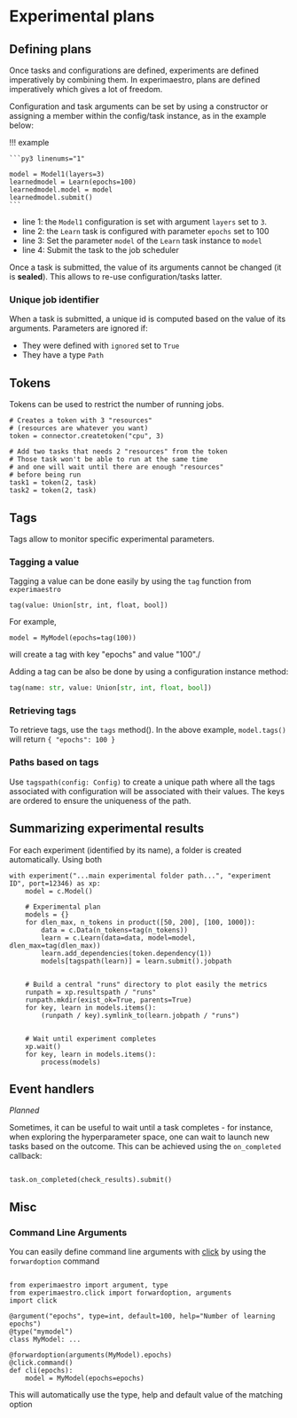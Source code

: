 # Experimental plans

## Defining plans

Once tasks and configurations are defined, experiments are defined imperatively by combining them.
In experimaestro, plans are defined imperatively which gives a lot of freedom.

Configuration and task arguments can be set by using a constructor or assigning a member within
the config/task instance, as in the example below:

!!! example

    ```py3 linenums="1"

    model = Model1(layers=3)
    learnedmodel = Learn(epochs=100)
    learnedmodel.model = model
    learnedmodel.submit()
    ```

- line 1: the `Model1` configuration is set with argument `layers` set to `3`.
- line 2: the `Learn` task is configured with parameter `epochs` set to 100
- line 3: Set the parameter `model` of the `Learn` task instance to `model`
- line 4: Submit the task to the job scheduler

Once a task is submitted, the value of its arguments cannot be changed (it is **sealed**).
This allows to re-use configuration/tasks latter.

### Unique job identifier

When a task is submitted, a unique id is computed based on the value of its arguments.
Parameters are ignored if:

- They were defined with `ignored` set to `True`
- They have a type `Path`

## Tokens

Tokens can be used to restrict the number of running jobs.

```py3
# Creates a token with 3 "resources"
# (resources are whatever you want)
token = connector.createtoken("cpu", 3)

# Add two tasks that needs 2 "resources" from the token
# Those task won't be able to run at the same time
# and one will wait until there are enough "resources"
# before being run
task1 = token(2, task)
task2 = token(2, task)
```

## Tags

Tags allow to monitor specific experimental parameters.

### Tagging a value

Tagging a value can be done easily by using the `tag` function from `experimaestro`

```py3
tag(value: Union[str, int, float, bool])
````

For example,

```py3
model = MyModel(epochs=tag(100))
```

will create a tag with key "epochs" and value "100"./

Adding a tag can be also be done by using a configuration instance method:

```python
tag(name: str, value: Union[str, int, float, bool])
```

### Retrieving tags

To retrieve tags, use the `tags` method().
In the above example, `model.tags()` will return `{ "epochs": 100 }`

### Paths based on tags

Use `tagspath(config: Config)` to create a unique path where
all the tags associated with configuration will be associated with
their values. The keys are ordered to ensure the uniqueness of the path.

## Summarizing experimental results

For each experiment (identified by its name), a folder is created automatically. Using both

```py3
with experiment("...main experimental folder path...", "experiment ID", port=12346) as xp:
    model = c.Model()

    # Experimental plan
    models = {}
    for dlen_max, n_tokens in product([50, 200], [100, 1000]):
        data = c.Data(n_tokens=tag(n_tokens))
        learn = c.Learn(data=data, model=model, dlen_max=tag(dlen_max))
        learn.add_dependencies(token.dependency(1))
        models[tagspath(learn)] = learn.submit().jobpath


    # Build a central "runs" directory to plot easily the metrics
    runpath = xp.resultspath / "runs"
    runpath.mkdir(exist_ok=True, parents=True)
    for key, learn in models.items():
        (runpath / key).symlink_to(learn.jobpath / "runs")


    # Wait until experiment completes
    xp.wait()
    for key, learn in models.items():
        process(models)

```

## Event handlers

_Planned_

Sometimes, it can be useful to wait until a task completes - for instance, when exploring the hyperparameter
space, one can wait to launch new tasks based on the outcome. This can be achieved using the `on_completed` callback:

```py3

task.on_completed(check_results).submit()
```

## Misc

### Command Line Arguments

You can easily define command line arguments with [click](https://click.palletsprojects.com)
by using the `forwardoption` command

```py3

from experimaestro import argument, type
from experimaestro.click import forwardoption, arguments
import click

@argument("epochs", type=int, default=100, help="Number of learning epochs")
@type("mymodel")
class MyModel: ...

@forwardoption(arguments(MyModel).epochs)
@click.command()
def cli(epochs):
    model = MyModel(epochs=epochs)
```

This will automatically use the type, help and default value of the matching option
